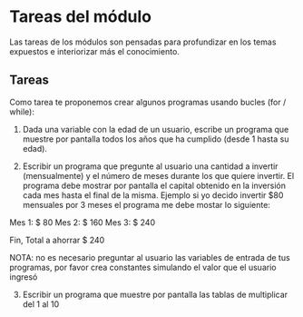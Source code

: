 # Tareas del módulo

Las tareas de los módulos son pensadas para profundizar en los temas expuestos e interiorizar más el conocimiento. 

## Tareas

Como tarea te proponemos crear algunos programas usando bucles (for / while):

1. Dada una variable con la edad de un usuario, escribe un programa que muestre por pantalla todos los años que ha cumplido (desde 1 hasta su edad).

2. Escribir un programa que pregunte al usuario una cantidad a invertir (mensualmente) y el número de meses durante los que quiere invertir. El programa debe mostrar por pantalla el capital obtenido en la inversión cada mes hasta el final de la misma. Ejemplo si yo decido invertir $80 mensuales por 3 meses el programa me debe mostar lo siguiente:

Mes 1: $ 80
Mes 2: $ 160
Mes 3: $ 240

Fin, Total a ahorrar $ 240



NOTA: no es necesario preguntar al usuario las variables de entrada de tus programas, por favor crea constantes simulando el valor que el usuario ingresó

3. Escribir un programa que muestre por pantalla las tablas de multiplicar del 1 al 10
